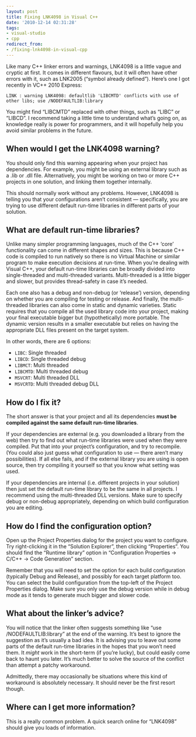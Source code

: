 ```yaml
---
layout: post
title: Fixing LNK4098 in Visual C++
date: '2010-12-14 02:31:28'
tags:
- visual-studio
- cpp
redirect_from:
- /fixing-lnk4098-in-visual-cpp
---
```


Like many C++ linker errors and warnings, LNK4098 is a little vague and cryptic at first. It comes in different flavours, but it will often have other errors with it, such as LNK2005 (“symbol already defined”). Here’s one I got recently in VC++ 2010 Express:

```
LINK : warning LNK4098: defaultlib 'LIBCMTD' conflicts with use of other libs; use /NODEFAULTLIB:library
```

You might find “LIBCMTD” replaced with other things, such as “LIBC” or “LIBCD”. I recommend taking a little time to understand what’s going on, as knowledge really is power for programmers, and it will hopefully help you avoid similar problems in the future.

## When would I get the LNK4098 warning?

You should only find this warning appearing when your project has dependencies. For example, you might be using an external library such as a .lib or .dll file. Alternatively, you might be working on two or more C++ projects in one solution, and linking them together internally.

This should normally work without any problems. However, LNK4098 is telling you that your configurations aren’t consistent — specifically, you are trying to use different default run-time libraries in different parts of your solution.

## What are default run-time libraries?

Unlike many simpler programming languages, much of the C++ ‘core’ functionality can come in different shapes and sizes. This is because C++ code is compiled to run natively so there is no Virtual Machine or similar program to make execution decisions at run-time. When you’re dealing with Visual C++, your default run-time libraries can be broadly divided into single-threaded and multi-threaded variants. Multi-threaded is a little bigger and slower, but provides thread-safety in case it’s needed.

Each one also has a debug and non-debug (or ‘release’) version, depending on whether you are compiling for testing or release. And finally, the multi-threaded libraries can also come in static and dynamic varieties. Static requires that you compile all the used library code into your project, making your final executable bigger but (hypothetically) more portable. The dynamic version results in a smaller executable but relies on having the appropriate DLL files present on the target system.

In other words, there are 6 options:

- `LIBC`: Single threaded
- `LIBCD`: Single threaded debug
- `LIBMCT`: Multi threaded
- `LIBCMTD`: Multi threaded debug
- `MSVCRT`: Multi threaded DLL
- `MSVCRTD`: Multi threaded debug DLL

## How do I fix it?

The short answer is that your project and all its dependencies **must be compiled against the same default run-time libraries**.

If your dependencies are external (e.g. you downloaded a library from the web) then try to find out what run-time libraries were used when they were compiled. Put that into your project’s configuration, and try to recompile. (You could also just guess what configuration to use — there aren’t many possibilities). If all else fails, and if the external library you are using is open source, then try compiling it yourself so that you know what setting was used.

If your dependencies are internal (i.e. different projects in your solution) then just set the default run-time library to be the same in all projects. I recommend using the multi-threaded DLL versions. Make sure to specify debug or non-debug appropriately, depending on which build configuration you are editing.

## How do I find the configuration option?

Open up the Project Properties dialog for the project you want to configure. Try right-clicking it in the “Solution Explorer”, then clicking “Properties”. You should find the “Runtime library” option in “Configuration Properties &rarr; C/C++ &rarr; Code Generation” section.

Remember that you will need to set the option for each build configuration (typically Debug and Release), and possibly for each target platform too. You can select the build configuration from the top-left of the Project Properties dialog. Make sure you only use the debug version while in debug mode as it tends to generate much bigger and slower code.

## What about the linker’s advice?

You will notice that the linker often suggests something like “use /NODEFAULTLIB:library” at the end of the warning. It’s best to ignore the suggestion as it’s usually a bad idea. It is advising you to leave out some parts of the default run-time libraries in the hopes that you won’t need them. It _might_ work in the short-term (if you’re lucky), but could easily come back to haunt you later. It’s much better to solve the source of the conflict than attempt a patchy workaround.

Admittedly, there may occasionally be situations where this kind of workaround is absolutely necessary. It should never be the first resort though.

## Where can I get more information?

This is a really common problem. A quick search online for “LNK4098” should give you loads of information.
